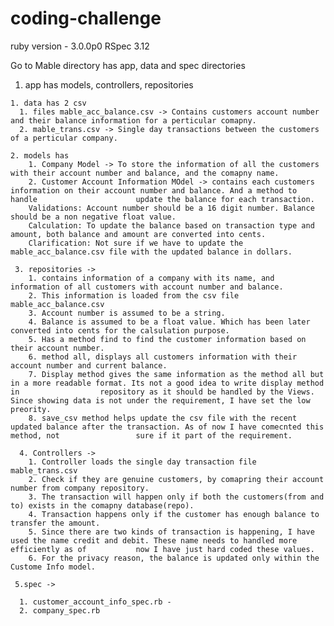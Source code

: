 # coding-challenge

ruby version - 3.0.0p0
RSpec 3.12

Go to Mable directory has app, data and spec directories


  1. app has models, controllers, repositories
  
    1. data has 2 csv 
      1. files mable_acc_balance.csv -> Contains customers account number and their balance information for a perticular comapny.
      2. mable_trans.csv -> Single day transactions between the customers of a perticular company.

    2. models has 
        1. Company Model -> To store the information of all the customers with their account number and balance, and the comapny name.
        2. Customer Account Information MOdel -> contains each customers information on their account number and balance. And a method to handle                      update the balance for each transaction.
        Validations: Account number should be a 16 digit number. Balance should be a non negative float value. 
        Calculation: To update the balance based on transaction type and amount, both balance and amount are converted into cents.
        Clarification: Not sure if we have to update the mable_acc_balance.csv file with the updated balance in dollars.
        
     3. repositories -> 
        1. contains information of a company with its name, and information of all customers with account number and balance.
        2. This information is loaded from the csv file mable_acc_balance.csv
        3. Account number is assumed to be a string.
        4. Balance is assumed to be a float value. Which has been later converted into cents for the calsulation purpose.
        5. Has a method find to find the customer information based on their account number.
        6. method all, displays all customers information with their account number and current balance.
        7. Display method gives the same information as the method all but in a more readable format. Its not a good idea to write display method in                  repository as it should be handled by the Views. Since showing data is not under the requirement, I have set the low preority.
        8. save_csv method helps update the csv file with the recent updated balance after the transaction. As of now I have comecnted this method, not                 sure if it part of the requirement.
        
      4. Controllers -> 
        1. Controller loads the single day transaction file mable_trans.csv 
        2. Check if they are genuine customers, by comapring their account number from company repository.
        3. The transaction will happen only if both the customers(from and to) exists in the comapny database(repo).
        4. Transaction happens only if the customer has enough balance to transfer the amount.
        5. Since there are two kinds of transaction is happening, I have used the name credit and debit. These name needs to handled more efficiently as of           now I have just hard coded these values.
        6. For the privacy reason, the balance is updated only within the Custome Info model.
        
     5.spec -> 
     
      1. customer_account_info_spec.rb -
      2. company_spec.rb
        
     
        
  
    
 
